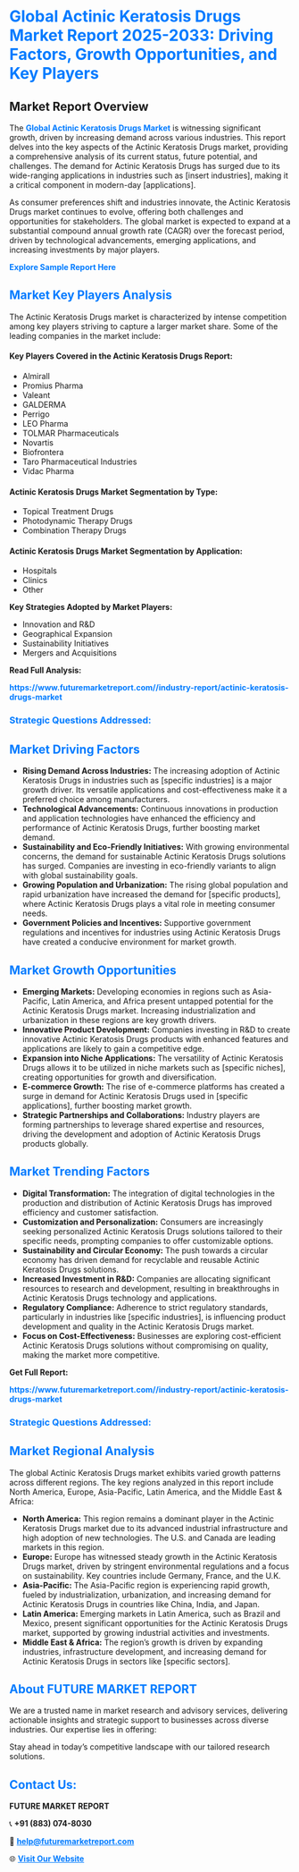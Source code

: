 <h1 style="color: #007BFF;">Global Actinic Keratosis Drugs Market Report 2025-2033: Driving Factors, Growth Opportunities, and Key Players</h1>

<section id="overview">
<h2>Market Report Overview</h2>
<p>The <a href="https://www.futuremarketreport.com//industry-report/actinic-keratosis-drugs-market" style="color: #007BFF; text-decoration: none;"><strong>Global Actinic Keratosis Drugs Market</strong></a> is witnessing significant growth, driven by increasing demand across various industries. This report delves into the key aspects of the Actinic Keratosis Drugs market, providing a comprehensive analysis of its current status, future potential, and challenges. The demand for Actinic Keratosis Drugs has surged due to its wide-ranging applications in industries such as [insert industries], making it a critical component in modern-day [applications].</p>
<p>As consumer preferences shift and industries innovate, the Actinic Keratosis Drugs market continues to evolve, offering both challenges and opportunities for stakeholders. The global market is expected to expand at a substantial compound annual growth rate (CAGR) over the forecast period, driven by technological advancements, emerging applications, and increasing investments by major players.</p>
</section>

<section id="overview">
<p><a href="https://www.futuremarketreport.com//request-sample/reportId=82870" style="color: #007BFF; text-decoration: none;"><strong>Explore Sample Report Here</strong></a></p>
</section>

<section id="key-players">
<h2 style="color: #007BFF;">Market Key Players Analysis</h2>
<p>The Actinic Keratosis Drugs market is characterized by intense competition among key players striving to capture a larger market share. Some of the leading companies in the market include:</p>
<h4>Key Players Covered in the Actinic Keratosis Drugs Report:</h4>
<ul><li>Almirall</li><li>Promius Pharma</li><li>Valeant</li><li>GALDERMA</li><li>Perrigo</li><li>LEO Pharma</li><li>TOLMAR Pharmaceuticals</li><li>Novartis</li><li>Biofrontera</li><li>Taro Pharmaceutical Industries</li><li>Vidac Pharma</li></ul>
<h4>Actinic Keratosis Drugs Market Segmentation by Type:</h4>
<ul><li>Topical Treatment Drugs</li><li>Photodynamic Therapy Drugs</li><li>Combination Therapy Drugs</li></ul>

<h4>Actinic Keratosis Drugs Market Segmentation by Application:</h4>
<ul><li>Hospitals</li><li>Clinics</li><li>Other</li></ul>
<p><strong>Key Strategies Adopted by Market Players:</strong></p>
<ul>
<li>Innovation and R&D</li>
<li>Geographical Expansion</li>
<li>Sustainability Initiatives</li>
<li>Mergers and Acquisitions</li>
</ul>
</section>

<section>
<p><strong>Read Full Analysis: </strong></p><a href="https://www.futuremarketreport.com//industry-report/actinic-keratosis-drugs-market" style="color: #007BFF; text-decoration: none;"><strong>https://www.futuremarketreport.com//industry-report/actinic-keratosis-drugs-market</strong></a>
<h3 style="color: #007BFF;">Strategic Questions Addressed:</h3>
</section>

<section id="driving-factors">
<h2 style="color: #007BFF;">Market Driving Factors</h2>
<ul>
<li><strong>Rising Demand Across Industries:</strong> The increasing adoption of Actinic Keratosis Drugs in industries such as [specific industries] is a major growth driver. Its versatile applications and cost-effectiveness make it a preferred choice among manufacturers.</li>
<li><strong>Technological Advancements:</strong> Continuous innovations in production and application technologies have enhanced the efficiency and performance of Actinic Keratosis Drugs, further boosting market demand.</li>
<li><strong>Sustainability and Eco-Friendly Initiatives:</strong> With growing environmental concerns, the demand for sustainable Actinic Keratosis Drugs solutions has surged. Companies are investing in eco-friendly variants to align with global sustainability goals.</li>
<li><strong>Growing Population and Urbanization:</strong> The rising global population and rapid urbanization have increased the demand for [specific products], where Actinic Keratosis Drugs plays a vital role in meeting consumer needs.</li>
<li><strong>Government Policies and Incentives:</strong> Supportive government regulations and incentives for industries using Actinic Keratosis Drugs have created a conducive environment for market growth.</li>
</ul>
</section>

<section id="growth-opportunities">
<h2 style="color: #007BFF;">Market Growth Opportunities</h2>
<ul>
<li><strong>Emerging Markets:</strong> Developing economies in regions such as Asia-Pacific, Latin America, and Africa present untapped potential for the Actinic Keratosis Drugs market. Increasing industrialization and urbanization in these regions are key growth drivers.</li>
<li><strong>Innovative Product Development:</strong> Companies investing in R&D to create innovative Actinic Keratosis Drugs products with enhanced features and applications are likely to gain a competitive edge.</li>
<li><strong>Expansion into Niche Applications:</strong> The versatility of Actinic Keratosis Drugs allows it to be utilized in niche markets such as [specific niches], creating opportunities for growth and diversification.</li>
<li><strong>E-commerce Growth:</strong> The rise of e-commerce platforms has created a surge in demand for Actinic Keratosis Drugs used in [specific applications], further boosting market growth.</li>
<li><strong>Strategic Partnerships and Collaborations:</strong> Industry players are forming partnerships to leverage shared expertise and resources, driving the development and adoption of Actinic Keratosis Drugs products globally.</li>
</ul>
</section>

<section id="trending-factors">
<h2 style="color: #007BFF;">Market Trending Factors</h2>
<ul>
<li><strong>Digital Transformation:</strong> The integration of digital technologies in the production and distribution of Actinic Keratosis Drugs has improved efficiency and customer satisfaction.</li>
<li><strong>Customization and Personalization:</strong> Consumers are increasingly seeking personalized Actinic Keratosis Drugs solutions tailored to their specific needs, prompting companies to offer customizable options.</li>
<li><strong>Sustainability and Circular Economy:</strong> The push towards a circular economy has driven demand for recyclable and reusable Actinic Keratosis Drugs solutions.</li>
<li><strong>Increased Investment in R&D:</strong> Companies are allocating significant resources to research and development, resulting in breakthroughs in Actinic Keratosis Drugs technology and applications.</li>
<li><strong>Regulatory Compliance:</strong> Adherence to strict regulatory standards, particularly in industries like [specific industries], is influencing product development and quality in the Actinic Keratosis Drugs market.</li>
<li><strong>Focus on Cost-Effectiveness:</strong> Businesses are exploring cost-efficient Actinic Keratosis Drugs solutions without compromising on quality, making the market more competitive.</li>
</ul>
</section>

<section>
<p><strong>Get Full Report: </strong></p><a href="https://www.futuremarketreport.com//industry-report/actinic-keratosis-drugs-market" style="color: #007BFF; text-decoration: none;"><strong>https://www.futuremarketreport.com//industry-report/actinic-keratosis-drugs-market</strong></a>
<h3 style="color: #007BFF;">Strategic Questions Addressed:</h3>
</section>


<section id="regional-analysis">
<h2 style="color: #007BFF;">Market Regional Analysis</h2>
<p>The global Actinic Keratosis Drugs market exhibits varied growth patterns across different regions. The key regions analyzed in this report include North America, Europe, Asia-Pacific, Latin America, and the Middle East & Africa:</p>
<ul>
<li><strong>North America:</strong> This region remains a dominant player in the Actinic Keratosis Drugs market due to its advanced industrial infrastructure and high adoption of new technologies. The U.S. and Canada are leading markets in this region.</li>
<li><strong>Europe:</strong> Europe has witnessed steady growth in the Actinic Keratosis Drugs market, driven by stringent environmental regulations and a focus on sustainability. Key countries include Germany, France, and the U.K.</li>
<li><strong>Asia-Pacific:</strong> The Asia-Pacific region is experiencing rapid growth, fueled by industrialization, urbanization, and increasing demand for Actinic Keratosis Drugs in countries like China, India, and Japan.</li>
<li><strong>Latin America:</strong> Emerging markets in Latin America, such as Brazil and Mexico, present significant opportunities for the Actinic Keratosis Drugs market, supported by growing industrial activities and investments.</li>
<li><strong>Middle East & Africa:</strong> The region’s growth is driven by expanding industries, infrastructure development, and increasing demand for Actinic Keratosis Drugs in sectors like [specific sectors].</li>
</ul>
</section>

<footer>
<h2 style="color: #007BFF;">About FUTURE MARKET REPORT</h2>
<p>We are a trusted name in market research and advisory services, delivering actionable insights and strategic support to businesses across diverse industries. Our expertise lies in offering:</p>

<p>Stay ahead in today’s competitive landscape with our tailored research solutions.</p>

<h2 style="color: #007BFF;">Contact Us:</h2>
<p><strong>FUTURE MARKET REPORT</strong></p>
<p>📞 <strong>+91 (883) 074-8030</strong></p>
<p>📧 <strong><a href="mailto:help@futuremarketreport.com" style="color: #007BFF;">help@futuremarketreport.com</a></strong></p>
<p>🌐 <strong><a href="https://www.futuremarketreport.com/" style="color: #007BFF;">Visit Our Website</a></strong></p>
</footer>